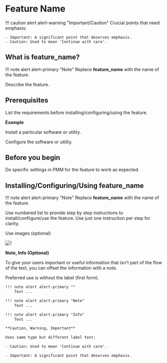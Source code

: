 
# Feature Name

!!! caution alert alert-warning "Important/Caution"
    Crucial points that need emphasis:

    - Important: A significant point that deserves emphasis.
    - Caution: Used to mean 'Continue with care'.

## What is feature_name?

!!! note alert alert-primary "Note"
    Replace **feature_name** with the name of the feature.

 
Describe the feature.

## Prerequisites
List the requirements before installing/configuring/using the feature.

**Example**

Install a particular software or utility.

Configure the software or utility.

## Before you begin

Do specific settings in PMM for the feature to work as expected.


## Installing/Configuring/Using feature_name

!!! note alert alert-primary "Note"
    Replace **feature_name** with the name of the feature.

Use numbered list to provide step by step instructions to install/confiigure/use the feature. Use just one instruction per step for clarity.

 Use images (optional)

![!](../_images/image_name.png)


**Note, Info (Optional)**
 
To give your users important or useful information that isn't part of the flow of the text, you can offset the information with a note. 

Preferred use is without the label (first form).

```txt
!!! note alert alert-primary ""
    Text ...

!!! note alert alert-primary "Note"
    Text ...

!!! note alert alert-primary "Info"
    Text ...  

**Caution, Warning, Important**

Uses same type but different label text:

- Caution: Used to mean 'Continue with care'.

- Important: A significant point that deserves emphasis.